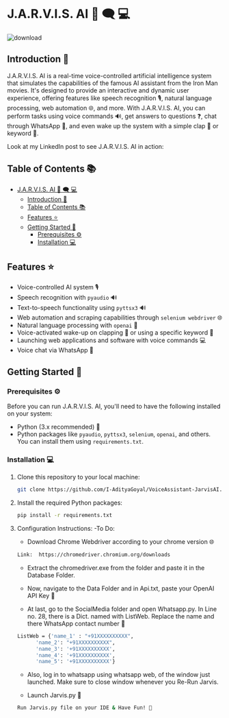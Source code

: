 # J.A.R.V.I.S. AI 🤖 🗨️ 💻

![download](https://github.com/I-AdityaGoyal/VoiceAssistant-JarvisAI/assets/91681021/81b3f910-915c-4ad9-82c5-81467f21085d)


## Introduction 📢

J.A.R.V.I.S. AI is a real-time voice-controlled artificial intelligence system that simulates the capabilities of the famous AI assistant from the Iron Man movies. It's designed to provide an interactive and dynamic user experience, offering features like speech recognition 🎙️, natural language processing, web automation 🌐, and more. With J.A.R.V.I.S. AI, you can perform tasks using voice commands 🔊, get answers to questions ❓, chat through WhatsApp 📱, and even wake up the system with a simple clap 👏 or keyword 🔑.

Look at my LinkedIn post to see J.A.R.V.I.S. AI in action:



## Table of Contents 📚

- [J.A.R.V.I.S. AI 🤖 🗨️ 💻](#jarvis-ai--️-)
  - [Introduction 📢](#introduction-)
  - [Table of Contents 📚](#table-of-contents-)
  - [Features ⭐](#features-)
  - [Getting Started 🚀](#getting-started-)
    - [Prerequisites ⚙️](#prerequisites-️)
    - [Installation 💻](#installation-)
  
## Features ⭐

- Voice-controlled AI system 🎙️
- Speech recognition with `pyaudio` 🔊
- Text-to-speech functionality using `pyttsx3` 🔊
- Web automation and scraping capabilities through `selenium webdriver` 🌐
- Natural language processing with `openai` 💭
- Voice-activated wake-up on clapping 👏 or using a specific keyword 🔑
- Launching web applications and software with voice commands 💻
- Voice chat via WhatsApp 📱

## Getting Started 🚀

### Prerequisites ⚙️

Before you can run J.A.R.V.I.S. AI, you'll need to have the following installed on your system:

- Python (3.x recommended) 🐍
- Python packages like `pyaudio`, `pyttsx3`, `selenium`, `openai`, and others. You can install them using `requirements.txt`.

### Installation 💻

1. Clone this repository to your local machine:

   ```bash
   git clone https://github.com/I-AdityaGoyal/VoiceAssistant-JarvisAI.git
   ```

2. Install the required Python packages:
   ```bash
   pip install -r requirements.txt
   ```

3. Configuration Instructions:
   -To Do:
      - Download Chrome Webdriver according to your chrome version 🌐
      ```bash
      Link:  https://chromedriver.chromium.org/downloads
      ```
      - Extract the chromedriver.exe from the folder and paste it in the Database Folder.

      - Now, navigate to the Data Folder and in Api.txt, paste your OpenAI API Key 🔑

      - At last, go to the SocialMedia folder and open Whatsapp.py. In Line no. 28, there is a Dict. named with ListWeb. Replace the name and there WhatsApp contact number 📱

      ```bash
      ListWeb = {'name_1' : "+91XXXXXXXXXX",
            'name_2': "+91XXXXXXXXXX",
            'name_3': '+91XXXXXXXXXX',
            'name_4': '+91XXXXXXXXXX',
            'name_5': '+91XXXXXXXXXX'}
      ```
    - Also, log in to whatsapp using whatsapp web, of the window just launched. Make sure to close window whenever you Re-Run Jarvis.

   - Launch Jarvis.py 🚀
   ```bash
   Run Jarvis.py file on your IDE & Have Fun! 🎉
   ```
